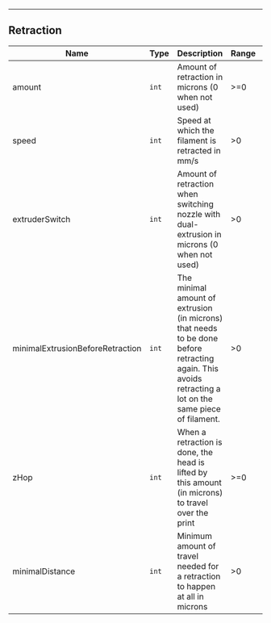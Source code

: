 ---
## Retraction
| Name | Type | Description | Range | Default |
| ----- | -----| ------------| ------| --------|
| amount | <code>int</code>| Amount of retraction in microns (0 when not used) | >=0 | 4000 |
| speed | <code>int</code>| Speed at which the filament is retracted in mm/s | >0 | 20 |
| extruderSwitch | <code>int</code>| Amount of retraction when switching nozzle with dual-extrusion in microns (0 when not used) | >0 | 14500 |
| minimalExtrusionBeforeRetraction | <code>int</code>| The minimal amount of extrusion (in microns) that needs to be done before retracting again. This avoids retracting a lot on the same piece of filament. | >0 | 20 |
| zHop | <code>int</code>| When a retraction is done, the head is lifted by this amount (in microns) to travel over the print | >=0 | 0 |
| minimalDistance | <code>int</code>| Minimum amount of travel needed for a retraction to happen at all in microns  | >0 | 2500 |
